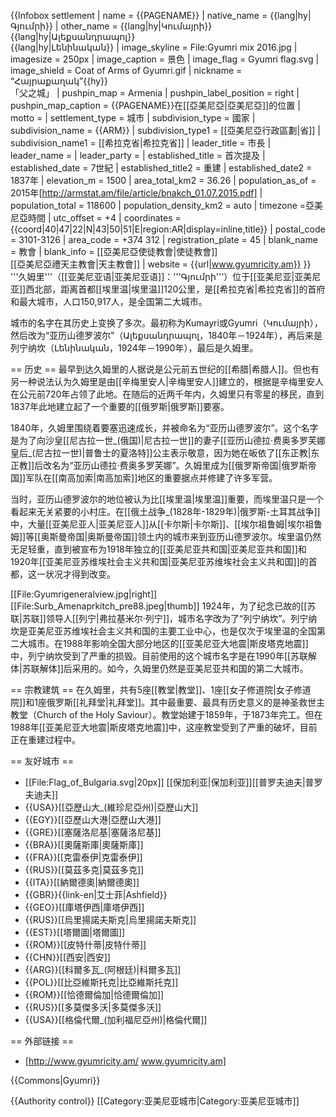 {{Infobox settlement
| name = {{PAGENAME}}
| native_name = {{lang|hy|Գյումրի}}
| other_name = {{lang|hy|Կումայրի}}<br>{{lang|hy|Ալեքսանդրապոլ}}<br>{{lang|hy|Լենինական}}
| image_skyline = File:Gyumri mix 2016.jpg
| imagesize = 250px
| image_caption = 景色
| image_flag = Gyumri flag.svg
| image_shield = Coat of Arms of Gyumri.gif
| nickname = “Հայրաքաղակ”{{hy}}<br>「父之城」
| pushpin_map = Armenia
| pushpin_label_position = right
| pushpin_map_caption = {{PAGENAME}}在[[亞美尼亞|亞美尼亞]]的位置
| motto =
| settlement_type = 城市
| subdivision_type = 國家
| subdivision_name = {{ARM}}
| subdivision_type1 = [[亞美尼亞行政區劃|省]]
| subdivision_name1 = [[希拉克省|希拉克省]]
| leader_title = 市長
| leader_name = 
| leader_party = 
| established_title = 首次提及
| established_date = 7世紀
| established_title2 = 重建
| established_date2 = 1837年
| elevation_m = 1500
| area_total_km2 = 36.26
| population_as_of = 2015年<ref>[http://armstat.am/file/article/bnakch_01.07.2015.pdf]</ref>
| population_total = 118600
| population_density_km2 = auto
| timezone =亞美尼亞時間
| utc_offset = +4
| coordinates = {{coord|40|47|22|N|43|50|51|E|region:AR|display=inline,title}}
| postal_code = 3101-3126
| area_code = +374 312
| registration_plate = 45
| blank_name = 教會
| blank_info = [[亞美尼亞使徒教會|使徒教會]]<br>[[亞美尼亞禮天主教會|天主教會]]
| website = {{url|www.gyumricity.am}} }}
'''久姆里'''（[[亚美尼亚语|亚美尼亚语]]：'''Գյումրի'''）位于[[亚美尼亚|亚美尼亚]]西北部，距离首都[[埃里温|埃里温]]120公里，是[[希拉克省|希拉克省]]的首府和最大城市，人口150,917人，是全国第二大城市。

城市的名字在其历史上变换了多次。最初称为Kumayri或Gyumri（Կումայրի），然后改为“亚历山德罗波尔”（Ալեքսանդրապոլ，1840年－1924年），再后来是列宁纳坎（Լենինական，1924年－1990年），最后是久姆里。

== 历史 ==
最早到达久姆里的人据说是公元前五世纪的[[希腊|希腊人]]。但也有另一种说法认为久姆里是由[[辛梅里安人|辛梅里安人]]建立的，根据是辛梅里安人在公元前720年占领了此地。在随后的近两千年内，久姆里只有零星的移民，直到1837年此地建立起了一个重要的[[俄罗斯|俄罗斯]]要塞。

1840年，久姆里围绕着要塞迅速成长，并被命名为“亚历山德罗波尔”。这个名字是为了向沙皇[[尼古拉一世_(俄国)|尼古拉一世]]的妻子[[亚历山德拉·费奥多罗芙娜皇后_(尼古拉一世)|普鲁士的夏洛特]]公主表示敬意，因为她在皈依了[[东正教|东正教]]后改名为“亚历山德拉·费奥多罗芙娜”。久姆里成为[[俄罗斯帝国|俄罗斯帝国]]军队在[[南高加索|南高加索]]地区的重要据点并修建了许多军营。

当时，亚历山德罗波尔的地位被认为比[[埃里温|埃里温]]重要，而埃里温只是一个看起来无关紧要的小村庄。在[[俄土战争_(1828年-1829年)|俄罗斯-土耳其战争]]中，大量[[亚美尼亚人|亚美尼亚人]]从[[卡尔斯|卡尔斯]]、[[埃尔祖鲁姆|埃尔祖鲁姆]]等[[奥斯曼帝国|奥斯曼帝国]]领土内的城市来到亚历山德罗波尔。埃里温仍然无足轻重，直到被宣布为1918年独立的[[亚美尼亚共和国|亚美尼亚共和国]]和1920年[[亚美尼亚苏维埃社会主义共和国|亚美尼亚苏维埃社会主义共和国]]的首都，这一状况才得到改变。

[[File:Gyumrigeneralview.jpg|right]]
[[File:Surb_Amenaprkitch_pre88.jpeg|thumb]]
1924年，为了纪念已故的[[苏联|苏联]]领导人[[列宁|弗拉基米尔·列宁]]，城市名字改为了“列宁纳坎”。列宁纳坎是亚美尼亚苏维埃社会主义共和国的主要工业中心，也是仅次于埃里温的全国第二大城市。在1988年影响全国大部分地区的[[亚美尼亚大地震|斯皮塔克地震]]中，列宁纳坎受到了严重的损毁。目前使用的这个城市名字是在1990年[[苏联解体|苏联解体]]后采用的。如今，久姆里仍然是亚美尼亚共和国的第二大城市。

== 宗教建筑 ==
在久姆里，共有5座[[教堂|教堂]]、1座[[女子修道院|女子修道院]]和1座俄罗斯[[礼拜堂|礼拜堂]]。其中最重要、最具有历史意义的是神圣救世主教堂（Church of the Holy Saviour）。教堂始建于1859年，于1873年完工。但在1988年[[亚美尼亚大地震|斯皮塔克地震]]中，这座教堂受到了严重的破坏，目前正在重建过程中。

== 友好城市 ==
* [[File:Flag_of_Bulgaria.svg|20px]] [[保加利亚|保加利亚]][[普罗夫迪夫|普罗夫迪夫]]
* {{USA}}[[亞歷山大_(維珍尼亞州)|亞歷山大]]
* {{EGY}}[[亞歷山大港|亞歷山大港]]
* {{GRE}}[[塞薩洛尼基|塞薩洛尼基]]
* {{BRA}}[[奧薩斯庫|奧薩斯庫]]
* {{FRA}}[[克雷泰伊|克雷泰伊]]
* {{RUS}}[[莫茲多克|莫茲多克]]
* {{ITA}}[[納爾德奧|納爾德奧]]
* {{GBR}}{{link-en|艾士菲|Ashfield}}
* {{GEO}}[[庫塔伊西|庫塔伊西]]
* {{RUS}}[[烏里揚諾夫斯克|烏里揚諾夫斯克]]
* {{EST}}[[塔爾圖|塔爾圖]]
* {{ROM}}[[皮特什蒂|皮特什蒂]]
* {{CHN}}[[西安|西安]]
* {{ARG}}[[科爾多瓦_(阿根廷)|科爾多瓦]]
* {{POL}}[[比亞維斯托克|比亞維斯托克]]
* {{ROM}}[[恰德爾倫加|恰德爾倫加]]
* {{RUS}}[[多莫傑多沃|多莫傑多沃]]
* {{USA}}[[格倫代爾_(加利福尼亞州)|格倫代爾]]

== 外部链接 ==
* [http://www.gyumricity.am/ www.gyumricity.am]

{{Commons|Gyumri}}

{{Authority control}}
[[Category:亚美尼亚城市|Category:亚美尼亚城市]]